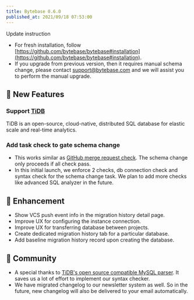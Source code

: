 ```yaml
---
title: Bytebase 0.6.0
published_at: 2021/09/18 07:53:00
---
```


Update instruction

- For fresh installation, follow [https://github.com/bytebase/bytebase#installation](https://github.com/bytebase/bytebase#installation).
- If you upgrade from previous version, then it requires manual schema change, please contact [support@bytebase.com](mailto:support@bytebase.com) and we will assist you to perform the manual upgrade.

## 🚀 New Features

### Support [TiDB](https://pingcap.com/)

TiDB is an open-source, cloud-native, distributed SQL database for elastic scale and real-time analytics.

### Add task check to gate schema change

- This works similar as [GitHub merge request check](https://docs.github.com/en/github/collaborating-with-pull-requests/collaborating-on-repositories-with-code-quality-features/about-status-checks). The schema change only proceeds if all check pass.
- In this initial launch, we enforce 2 checks, db connection check and syntax check for the schema change task. We plan to add more checks like advanced SQL analyzer in the future.

## 🎄 Enhancement

- Show VCS push event info in the migration history detail page.
- Improve UX for configuring the instance connection.
- Improve UX for transferring database between projects.
- Create dedicated migration history tab for a particular database.
- Add baseline migration history record upon creating the database.

## 🎠 Community

- A special thanks to [TiDB's open source compatible MySQL parser](https://github.com/pingcap/parser). It saves us a lot of effort to implement our syntax checker.
- We have migrated changelog to our newsletter system as well. So in the future, new changelog will also be delivered to your email automatically.
